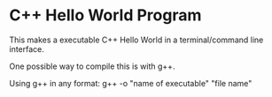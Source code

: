 # C++ Hello World Program

This makes a executable C++ Hello World in a terminal/command line interface.

One possible way to compile this is with g++.

Using g++ in any format:
g++ -o "name of executable" "file name"
